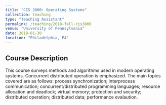 ```yaml
---
title: "CIS 3800: Operating Systems"
collection: teaching
type: "Teaching Assistant"
permalink: /teaching/2018-fall-cis3800
venue: "University of Pennsylvania"
date: 2018-01-30
location: "Philadelphia, PA"
---
```


## Course Description
This course surveys methods and algorithms used in modern operating systems. Concurrent distributed operation is emphasized. The main topics covered are as follows: process synchronization; interprocess communication; concurrent/distributed programming languages; resource allocation and deadlock; virtual memory; protection and security; distributed operation; distributed data; performance evalaution.